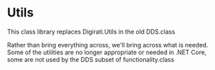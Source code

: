# Utils

This class library replaces Digirati.Utils in the old DDS.class

Rather than bring everything across, we'll bring across what is needed.
Some of the utilities are no longer appropriate or needed in .NET Core, some are not used by the DDS subset of functionality.class
